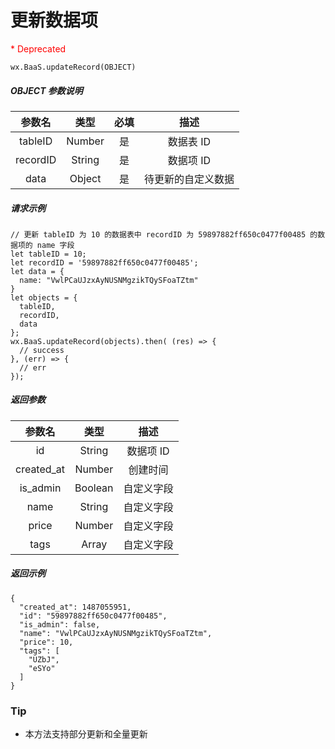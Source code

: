 # 更新数据项

<p style='color:red'>* Deprecated</p>

`wx.BaaS.updateRecord(OBJECT)`

##### OBJECT 参数说明

|   参数名    |   类型   |  必填  |    描述     |
| :------: | :----: | :--: | :-------: |
| tableID  | Number |  是   |  数据表 ID   |
| recordID | String |  是   |  数据项 ID   |
|   data   | Object |  是   | 待更新的自定义数据 |

##### 请求示例

```
// 更新 tableID 为 10 的数据表中 recordID 为 59897882ff650c0477f00485 的数据项的 name 字段
let tableID = 10;
let recordID = '59897882ff650c0477f00485';
let data = {
  name: "VwlPCaUJzxAyNUSNMgzikTQySFoaTZtm"
}
let objects = {
  tableID,
  recordID,
  data
};
wx.BaaS.updateRecord(objects).then( (res) => {
  // success
}, (err) => {
  // err
});
```

##### 返回参数

|    参数名     |   类型    |   描述   |
| :--------: | :-----: | :----: |
|     id     | String  | 数据项 ID |
| created_at | Number  |  创建时间  |
|  is_admin  | Boolean | 自定义字段  |
|    name    | String  | 自定义字段  |
|   price    | Number  | 自定义字段  |
|    tags    |  Array  | 自定义字段  |

##### 返回示例

```
{
  "created_at": 1487055951,
  "id": "59897882ff650c0477f00485",
  "is_admin": false,
  "name": "VwlPCaUJzxAyNUSNMgzikTQySFoaTZtm",
  "price": 10,
  "tags": [
    "UZbJ",
    "eSYo"
  ]
}
```

### Tip

- 本方法支持部分更新和全量更新

